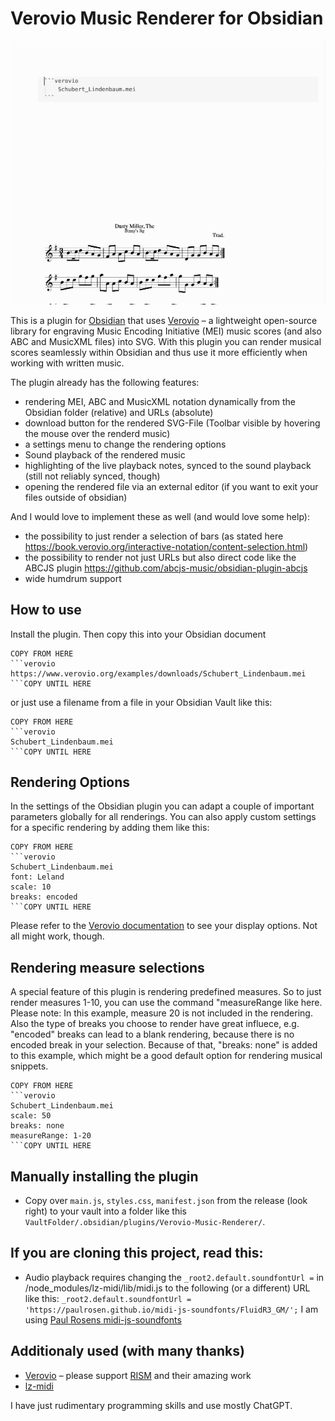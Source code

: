 # Verovio Music Renderer for Obsidian

![](Verovio-Plugin.gif)

This is a plugin for [Obsidian](https://obsidian.md) that uses [Verovio](https://www.verovio.org/) – a lightweight open-source library for engraving Music Encoding Initiative (MEI) music scores (and also ABC and MusicXML files) into SVG. With this plugin you can render musical scores seamlessly within Obsidian and thus use it more efficiently when working with written music.

The plugin already has the following features:
- rendering MEI, ABC and MusicXML notation dynamically from the Obsidian folder (relative) and URLs (absolute)
- download button for the rendered SVG-File (Toolbar visible by hovering the mouse over the renderd music)
- a settings menu to change the rendering options
- Sound playback of the rendered music
- highlighting of the live playback notes, synced to the sound playback (still not reliably synced, though)
- opening the rendered file via an external editor (if you want to exit your files outside of obsidian)

And I would love to implement these as well (and would love some help):
- the possibility to just render a selection of bars (as stated here https://book.verovio.org/interactive-notation/content-selection.html)
- the possibility to render not just URLs but also direct code like the ABCJS plugin https://github.com/abcjs-music/obsidian-plugin-abcjs
- wide humdrum support

## How to use

Install the plugin. Then copy this into your Obsidian document

```
COPY FROM HERE
```verovio
https://www.verovio.org/examples/downloads/Schubert_Lindenbaum.mei
```COPY UNTIL HERE

```

or just use a filename from a file in your Obsidian Vault like this:

```
COPY FROM HERE
```verovio
Schubert_Lindenbaum.mei
```COPY UNTIL HERE

```

## Rendering Options
In the settings of the Obsidian plugin you can adapt a couple of important parameters globally for all renderings. You can also apply custom settings for a specific rendering by adding them like this:

```
COPY FROM HERE
```verovio
Schubert_Lindenbaum.mei
font: Leland
scale: 10
breaks: encoded
```COPY UNTIL HERE

```
Please refer to the [Verovio documentation](https://book.verovio.org/toolkit-reference/toolkit-options.html) to see your display options. Not all might work, though.

## Rendering measure selections
A special feature of this plugin is rendering predefined measures. So to just render measures 1-10, you can use the command "measureRange like here. Please note: In this example, measure 20 is not included in the rendering. Also the type of breaks you choose to render have great influece, e.g. "encoded" breaks can lead to a blank rendering, because there is no encoded break in your selection. Because of that, "breaks: none" is added to this example, which might be a good default option for rendering musical snippets.

```
COPY FROM HERE
```verovio
Schubert_Lindenbaum.mei
scale: 50
breaks: none
measureRange: 1-20
```COPY UNTIL HERE

```


## Manually installing the plugin

- Copy over `main.js`, `styles.css`, `manifest.json` from the release (look right) to your vault into a folder like this `VaultFolder/.obsidian/plugins/Verovio-Music-Renderer/`.

## If you are cloning this project, read this:
- Audio playback requires changing the `_root2.default.soundfontUrl =` in /node_modules/lz-midi/lib/midi.js to the following (or a different) URL like this: `_root2.default.soundfontUrl = 'https://paulrosen.github.io/midi-js-soundfonts/FluidR3_GM/';`
I am using [Paul Rosens midi-js-soundfonts](https://github.com/paulrosen/midi-js-soundfonts)


## Additionaly used (with many thanks)
- [Verovio](https://github.com/rism-digital/verovio) – please support [RISM](https://rism.digital/) and their amazing work
- [lz-midi](https://github.com/AAlittleWhite/lz-midi)

I have just rudimentary programming skills and use mostly ChatGPT.
